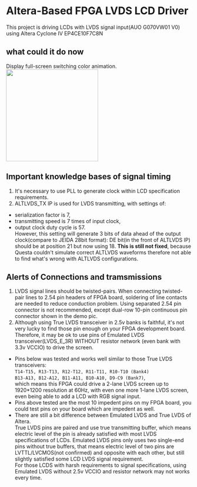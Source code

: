 # Altera-Based FPGA LVDS LCD Driver
This project is driving LCDs with LVDS signal input(AUO G070VW01 V0) using Altera Cyclone IV EP4CE10F7C8N

## what could it do now
Display full-screen switching color animation.
<img src="demo.png" width=250>

## Important knowledge bases of signal timing
1. It's necessary to use PLL to generate clock within LCD specification requirements.
2. ALTLVDS_TX IP is used for LVDS transmitting, with settings of: 
* serialization factor is 7, <br>
* transmitting speed is 7 times of input clock, <br>
* output clock duty cycle is 57.<br>
However, this setting will generate 3 bits of data ahead of the output clock(compare to JEIDA 28bit format): DE bit(in the front of ALTLVDS IP) should be at position 21 but now using 18. <b>This is still not fixed</b>, because Questa couldn't simulate correct ALTLVDS waveforms therefore not able to find what's wrong with ALTLVDS configurations.

## Alerts of Connections and tramsmissions
1. LVDS signal lines should be twisted-pairs. When connecting twisted-pair lines to 2.54 pin headers of FPGA board, soldering of line contacts are needed to reduce conduction problem. Using separated 2.54 pin connector is not recommended, except dual-row 10-pin continuous pin connector shown in the demo pic.
2. Although using True LVDS transceiver in 2.5v banks is faithful, it's not very lucky to find those pin enough on your FPGA development board. Therefore, it may be ok to use pins of Emulated LVDS transceiver(LVDS_E_3R) WITHOUT resistor network (even bank with 3.3v VCCIO) to drive the screen. 
* Pins below was tested and works well similar to those True LVDS transceivers:<br>
`T14-T15, R13-T13, R12-T12, R11-T11, R10-T10 (Bank4)`<br>
`B13-A13, B12-A12, B11-A11, B10-A10, D9-C9 (Bank7)`,<br>
which means this FPGA could drive a 2-lane LVDS screen up to 1920*1200 resolution at 60Hz, with even one more 1-lane LVDS screen, even being able to add a LCD with RGB signal input.<br>
* Pins above tested are the most 10 impedent pins on my FPGA board, you could test pins on your board which are impedent as well.<br>
* There are still a bit difference between Emulated LVDS and True LVDS of Altera.<br>
True LVDS pins are paired and use true transmitting buffer, which means electric level of the pin is already satisfied with most LVDS specifications of LCDs. Emulated LVDS pins only uses two single-end pins without true buffers, that means electric level of two pins are LVTTL/LVCMOS(not confirmed) and opposite with each other, but still slightly satisfied some LCD LVDS signal requirement.<br>
For those LCDS with harsh requirements to signal specifications, using Emulated LVDS without 2.5v VCCIO and resistor network may not works every time.